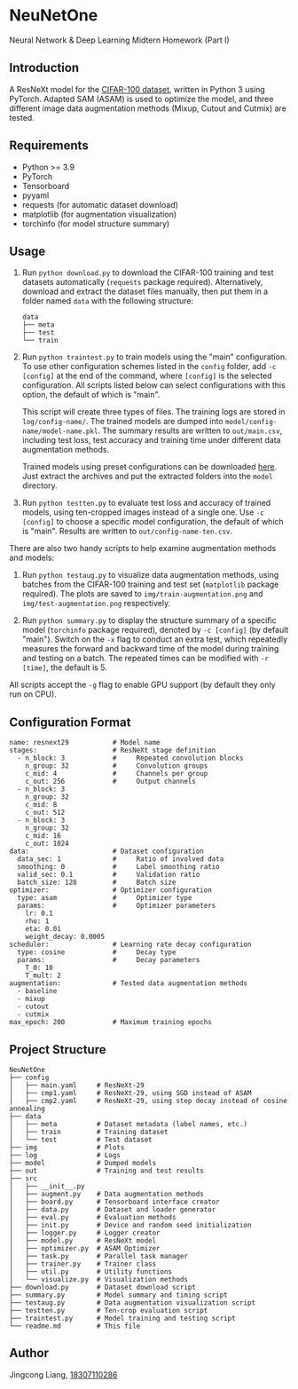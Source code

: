 # NeuNetOne

Neural Network &amp; Deep Learning Midtern Homework (Part I)

## Introduction

A ResNeXt model for the [CIFAR-100 dataset](https://www.cs.toronto.edu/~kriz/cifar.html), written in Python 3 using PyTorch. Adapted SAM (ASAM) is used to optimize the model, and three different image data augmentation methods (Mixup, Cutout and Cutmix) are tested.

## Requirements

- Python >= 3.9
- PyTorch
- Tensorboard
- pyyaml
- requests (for automatic dataset download)
- matplotlib (for augmentation visualization)
- torchinfo (for model structure summary)

## Usage

1. Run `python download.py` to download the CIFAR-100 training and test datasets automatically (`requests` package required). Alternatively, download and extract the dataset files manually, then put them in a folder named `data` with the following structure:

   ```{plain}
   data
   ├── meta
   ├── test
   └── train
   ```

2. Run `python traintest.py` to train models using the "main" configuration. To use other configuration schemes listed in the `config` folder, add `-c [config]` at the end of the command, where `[config]` is the selected configuration. All scripts listed below can select configurations with this option, the default of which is "main".

   This script will create three types of files. The training logs are stored in `log/config-name/`. The trained models are dumped into `model/config-name/model-name.pkl`. The summary results are written to `out/main.csv`, including test loss, test accuracy and training time under different data augmentation methods.

   Trained models using preset configurations can be downloaded [here](https://drive.google.com/drive/folders/1yoZQwW7INrc1IqtHaqqp5nHKGw1ttsgl?usp=sharing). Just extract the archives and put the extracted folders into the `model` directory.

3. Run `python testten.py` to evaluate test loss and accuracy of trained models, using ten-cropped images instead of a single one. Use `-c [config]` to choose a specific model configuration, the default of which is "main". Results are written to `out/config-name-ten.csv`.

There are also two handy scripts to help examine augmentation methods and models:

1. Run `python testaug.py` to visualize data augmentation methods, using batches from the CIFAR-100 training and test set (`matplotlib` package required). The plots are saved to `img/train-augmentation.png` and `img/test-augmentation.png` respectively.

2. Run `python summary.py` to display the structure summary of a specific model (`torchinfo` package required), denoted by `-c [config]` (by default "main"). Switch on the `-x` flag to conduct an extra test, which repeatedly measures the forward and backward time of the model during training and testing on a batch. The repeated times can be modified with `-r [time]`, the default is $5$.

All scripts accept the `-g` flag to enable GPU support (by default they only run on CPU).

## Configuration Format

```{yaml}
name: resnext29           # Model name
stages:                   # ResNeXt stage definition
  - n_block: 3            #     Repeated convolution blocks
    n_group: 32           #     Convolution groups
    c_mid: 4              #     Channels per group
    c_out: 256            #     Output channels
  - n_block: 3
    n_group: 32
    c_mid: 8
    c_out: 512
  - n_block: 3
    n_group: 32
    c_mid: 16
    c_out: 1024
data:                     # Dataset configuration
  data_sec: 1             #     Ratio of involved data
  smoothing: 0            #     Label smoothing ratio
  valid_sec: 0.1          #     Validation ratio
  batch_size: 128         #     Batch size
optimizer:                # Optimizer configuration
  type: asam              #     Optimizer type
  params:                 #     Optimizer parameters
    lr: 0.1
    rho: 1
    eta: 0.01
    weight_decay: 0.0005
scheduler:                # Learning rate decay configuration
  type: cosine            #     Decay type
  params:                 #     Decay parameters
    T_0: 10
    T_mult: 2
augmentation:             # Tested data augmentation methods
  - baseline
  - mixup
  - cutout
  - cutmix
max_epoch: 200            # Maximum training epochs
```

## Project Structure

```{plain}
NeuNetOne
├── config
│   ├── main.yaml     # ResNeXt-29
│   ├── cmp1.yaml     # ResNeXt-29, using SGD instead of ASAM
│   ├── cmp2.yaml     # ResNeXt-29, using step decay instead of cosine annealing
├── data
│   ├── meta          # Dataset metadata (label names, etc.)
│   ├── train         # Training dataset
│   └── test          # Test dataset
├── img               # Plots
├── log               # Logs
├── model             # Dumped models
├── out               # Training and test results
├── src
│   ├── __init__.py
│   ├── augment.py    # Data augmentation methods
│   ├── board.py      # Tensorboard interface creator
│   ├── data.py       # Dataset and loader generator
│   ├── eval.py       # Evaluation methods
│   ├── init.py       # Device and random seed initialization
│   ├── logger.py     # Logger creator
│   ├── model.py      # ResNeXt model
│   ├── optimizer.py  # ASAM Optimizer
│   ├── task.py       # Parallel task manager
│   ├── trainer.py    # Trainer class
│   ├── util.py       # Utility functions
│   └── visualize.py  # Visualization methods
├── download.py       # Dataset download script
├── summary.py        # Model summary and timing script
├── testaug.py        # Data augmentation visualization script
├── testten.py        # Ten-crop evaluation script
├── traintest.py      # Model training and testing script
└── readme.md         # This file
```

## Author

Jingcong Liang, [18307110286](mailto:18307110286@fudan.edu.cn)
